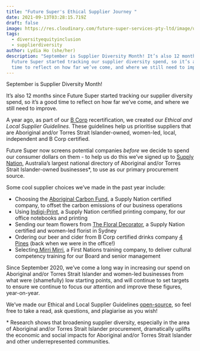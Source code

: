 ```yaml
---
title: "Future Super's Ethical Supplier Journey "
date: 2021-09-13T03:28:15.719Z
draft: false
image: https://res.cloudinary.com/future-super-services-pty-ltd/image/upload/v1631509807/Screen_Shot_2021-09-13_at_3.09.44_pm_jczexe.png
tags:
  - diversityequityinclusion
  - supplierdiversity
author: Lydia Ho (she/her)
description: "September is Supplier Diversity Month! It’s also 12 months since
  Future Super started tracking our supplier diversity spend, so it’s a good
  time to reflect on how far we’ve come, and where we still need to improve. "
---
```

September is Supplier Diversity Month! 

It’s also 12 months since Future Super started tracking our supplier diversity spend, so it’s a good time to reflect on how far we’ve come, and where we still need to improve. 

A year ago, as part of our [B Corp](https://www.bcorporation.com.au/) recertification, we created our *Ethical and Local Supplier Guidelines.* These guidelines help us prioritise suppliers that are Aboriginal and/or Torres Strait Islander-owned, women-led, local, independent and B Corp certified. 

Future Super now screens potential companies *before* we decide to spend our consumer dollars on them - to help us do this we’ve signed up to [Supply Nation](https://supplynation.org.au/), Australia’s largest national directory of Aboriginal and/or Torres Strait Islander-owned businesses*, to use as our primary procurement source. 

Some cool supplier choices we’ve made in the past year include:

* Choosing the [Aboriginal Carbon Fund](https://www.abcfoundation.org.au/), a Supply Nation certified company, to offset the carbon emissions of our business operations 
* Using [Indigi-Print](https://indigi-print.com.au/), a Supply Nation certified printing company, for our office notebooks and printing 
* Sending our team flowers from [The Floral Decorator](https://thefloraldecorator.com.au/), a Supply Nation certified and women-led florist in Sydney
* Ordering our beer and cider from B Corp certified drinks company [4 Pines](https://4pinesbeer.com.au/) (back when we were in the office!)
* Selecting[ Mirri Mirri](http://www.mirrimirri.com.au/), a First Nations training company, to deliver cultural competency training for our Board and senior management

Since September 2020, we’ve come a long way in increasing our spend on Aboriginal and/or Torres Strait Islander and women-led businesses from what were (shamefully) low starting points, and will continue to set targets to ensure we continue to focus our attention and improve these figures, year-on-year.

We’ve made our Ethical and Local Supplier Guidelines [open-source](https://docs.google.com/document/d/1p-4us-BvtBUIq3g1DegEQblVoIqzoolmS7UkLqMyPc0/edit), so feel free to take a read, ask questions, and plagiarise as you wish!

\* Research shows that broadening supplier diversity, especially in the area of Aboriginal and/or Torres Strait Islander procurement, dramatically uplifts the economic and social impacts for Aboriginal and/or Torres Strait Islander and other underrepresented communities.